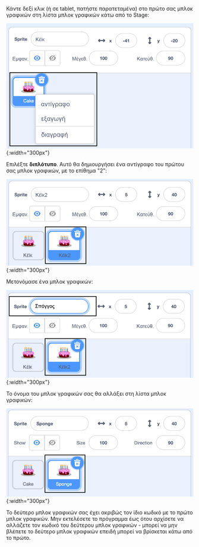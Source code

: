 Κάντε δεξί κλικ (ή σε tablet, πατήστε παρατεταμένα) στο πρώτο σας μπλοκ γραφικών στη λίστα μπλοκ γραφικών κάτω από το Stage:

![Η λίστα μπλοκ γραφικών, με το πρώτο μπλοκ γραφικών να επισημαίνεται και ένα αναδυόμενο μενού που δείχνει τις επιλογές «διπλότυπο», «εξαγωγή» και «διαγραφή».](images/challenge1-right-click-sprite.png){:width="300px"}

Επιλέξτε **διπλότυπο**. Αυτό θα δημιουργήσει ένα αντίγραφο του πρώτου σας μπλοκ γραφικών, με το επίθημα "2":

![Η λίστα μπλοκ γραφικών δείχνει το πρώτο μπλοκ γραφικών και το αντίγραφο μπλοκ γραφικών.](images/challenge1-duplicate-sprite.png){:width="300px"}

Μετονόμασε ένα μπλοκ γραφικών:

![Το παράθυρο μπλοκ γραφικών, με το πεδίο "μπλοκ γραφικών" επισημασμένο.](images/challenge1-rename-sprite.png){:width="300px"}

Το όνομα του μπλοκ γραφικών σας θα αλλάξει στη λίστα μπλοκ γραφικών:

![Η λίστα μπλοκ γραφικών δείχνει το αντίγραφο μπλοκ γραφικών με νέο όνομα.](images/challenge1-sprite-list.png){:width="300px"}

Το δεύτερο μπλοκ γραφικών σας έχει ακριβώς τον ίδιο κωδικό με το πρώτο μπλοκ γραφικών. Μην εκτελέσετε το πρόγραμμα έως ότου αρχίσετε να αλλάζετε τον κωδικό του δεύτερου μπλοκ γραφικών - μπορεί να μην βλέπετε το δεύτερο μπλοκ γραφικών επειδή μπορεί να βρίσκεται κάτω από το πρώτο.
